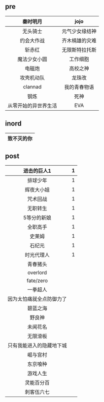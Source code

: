 ## pre

|       秦时明月       |      jojo      |
| :------------------: | :------------: |
|       无头骑士       | 元气少女缘结神 |
|      约会大作战      | 齐木楠雄的灾难 |
|        斩赤红        | 无限斯特拉托斯 |
|     魔法少女小圆     |    工作细胞    |
|        电磁炮        |    高校之神    |
|      攻壳机动队      |     龙珠改     |
|       clannad        |  我的青春物语  |
|         钢炼         |      死神      |
| 从零开始的异世界生活 |      EVA       |

## inord

| 致不灭的你 |
| :--------: |

## post

|       进击的巨人1        |  1   |
| :----------------------: | :--: |
|         排球少年         |  1   |
|        辉夜大小姐        |  1   |
|         咒术回战         |  1   |
|         无职转生         |  1   |
|       5等分的新娘        |  1   |
|         全职高手         |  1   |
|          史莱姆          |  1   |
|          石纪元          |  1   |
|        时光代理人        |  1   |
|         青春猪头         |      |
|         overlord         |      |
|        fate/zero         |      |
|         一拳超人         |      |
| 因为太怕痛就全点防御力了 |      |
|         碧蓝之海         |      |
|          野良神          |      |
|         未闻花名         |      |
|         无限滑板         |      |
| 只有我能进入的隐藏地下城 |      |
|         崛与宫村         |      |
|         东京喰种         |      |
|         游戏人生         |      |
|        灵能百分百        |      |
|        刺客伍六七        |      |

